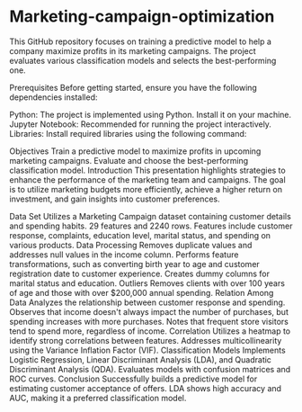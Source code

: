 # Marketing-campaign-optimization
This GitHub repository focuses on training a predictive model to help a company maximize profits in its marketing campaigns. The project evaluates various classification models and selects the best-performing one.

Prerequisites
Before getting started, ensure you have the following dependencies installed:

Python: The project is implemented using Python. Install it on your machine.
Jupyter Notebook: Recommended for running the project interactively.
Libraries: Install required libraries using the following command:

Objectives
Train a predictive model to maximize profits in upcoming marketing campaigns.
Evaluate and choose the best-performing classification model.
Introduction
This presentation highlights strategies to enhance the performance of the marketing team and campaigns. The goal is to utilize marketing budgets more efficiently, achieve a higher return on investment, and gain insights into customer preferences.

Data Set
Utilizes a Marketing Campaign dataset containing customer details and spending habits.
29 features and 2240 rows.
Features include customer response, complaints, education level, marital status, and spending on various products.
Data Processing
Removes duplicate values and addresses null values in the income column.
Performs feature transformations, such as converting birth year to age and customer registration date to customer experience.
Creates dummy columns for marital status and education.
Outliers
Removes clients with over 100 years of age and those with over $200,000 annual spending.
Relation Among Data
Analyzes the relationship between customer response and spending.
Observes that income doesn't always impact the number of purchases, but spending increases with more purchases.
Notes that frequent store visitors tend to spend more, regardless of income.
Correlation
Utilizes a heatmap to identify strong correlations between features.
Addresses multicollinearity using the Variance Inflation Factor (VIF).
Classification Models
Implements Logistic Regression, Linear Discriminant Analysis (LDA), and Quadratic Discriminant Analysis (QDA).
Evaluates models with confusion matrices and ROC curves.
Conclusion
Successfully builds a predictive model for estimating customer acceptance of offers.
LDA shows high accuracy and AUC, making it a preferred classification model.
